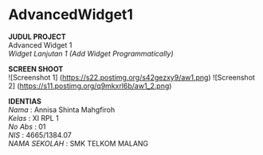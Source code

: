 # AdvancedWidget1

**JUDUL PROJECT** <br>
Advanced Widget 1 <br>
*Widget Lanjutan 1 (Add Widget Programmatically)*

**SCREEN SHOOT** <br>
![Screenshot 1] (https://s22.postimg.org/s42gezxy9/aw1.png)
![Screenshot 2] (https://s11.postimg.org/q9mkxrl6b/aw1_2.png)

**IDENTIAS** <br>
*Nama*          : Annisa Shinta Mahgfiroh <br>
*Kelas*         : XI RPL 1 <br>
*No Abs*        : 01 <br>
*NIS*           : 4665/1384.07 <br>
*NAMA SEKOLAH*  : SMK TELKOM MALANG <br>

